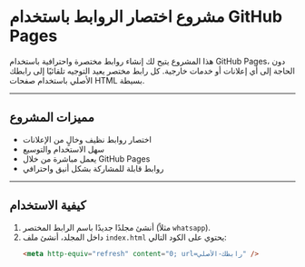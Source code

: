 # مشروع اختصار الروابط باستخدام GitHub Pages

هذا المشروع يتيح لك إنشاء روابط مختصرة واحترافية باستخدام GitHub Pages، دون الحاجة إلى أي إعلانات أو خدمات خارجية. كل رابط مختصر يعيد التوجيه تلقائيًا إلى رابطك الأصلي باستخدام صفحات HTML بسيطة.

---

## مميزات المشروع

- اختصار روابط نظيف وخالٍ من الإعلانات
- سهل الاستخدام والتوسيع
- يعمل مباشرة من خلال GitHub Pages
- روابط قابلة للمشاركة بشكل أنيق واحترافي

---

## كيفية الاستخدام

1. أنشئ مجلدًا جديدًا باسم الرابط المختصر (مثلاً `whatsapp`).
2. داخل المجلد، أنشئ ملف `index.html` يحتوي على الكود التالي:
   ```html
   <meta http-equiv="refresh" content="0; url=رابطك-الأصلي" />

